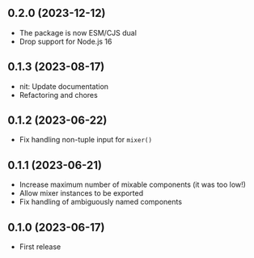 ## 0.2.0 (2023-12-12)

- The package is now ESM/CJS dual
- Drop support for Node.js 16

## 0.1.3 (2023-08-17)

- nit: Update documentation
- Refactoring and chores

## 0.1.2 (2023-06-22)

- Fix handling non-tuple input for `mixer()`

## 0.1.1 (2023-06-21)

- Increase maximum number of mixable components (it was too low!)
- Allow mixer instances to be exported
- Fix handling of ambiguously named components

## 0.1.0 (2023-06-17)

- First release
